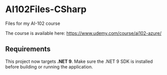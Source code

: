 # AI102Files-CSharp
Files for my AI-102 course

The course is available here: https://www.udemy.com/course/ai102-azure/

## Requirements

This project now targets **.NET 9**. Make sure the .NET 9 SDK is installed before
building or running the application.

